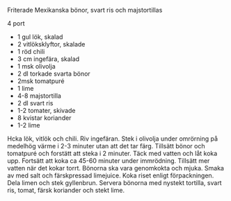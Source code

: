 Friterade Mexikanska bönor, svart ris och majstortillas

4 port

 - 1 gul lök, skalad
 - 2 vitlöksklyftor, skalade
 - 1 röd chili
 - 3 cm ingefära, skalad
 - 1 msk olivolja
 - 2 dl torkade svarta bönor
 - 2msk tomatpuré
 - 1 lime
 - 4-8 majstortilla
 - 2 dl svart ris
 - 1-2 tomater, skivade
 - 8 kvistar koriander
 - 1-2 lime

Hcka lök, vitlök och chili. Riv ingefäran. Stek i olivolja under omrörning på medelhög värme i 2-3 minuter utan att det tar färg. Tillsätt bönor och tomatpuré och forstätt att steka i 2 minuter. Täck med vatten och låt koka upp. Fortsätt att koka ca 45-60 minuter under immrödning. Tillsätt mer vatten när det kokar torrt. Bönorna ska vara genomkokta och mjuka. Smaka av med salt och färskpressad limejuice. Koka riset enligt förpackningen. Dela limen och stek gyllenbrun. Servera bönorna med nystekt tortilla, svart ris, tomat, färsk koriander och stekt lime.
